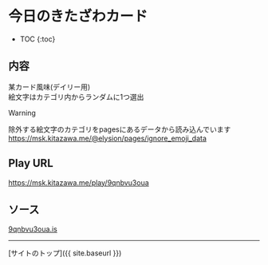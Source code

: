 # 今日のきたざわカード

* TOC
{:toc}

## 内容
某カード風味(デイリー用)  
絵文字はカテゴリ内からランダムに1つ選出

> [!WARNING]
> 除外する絵文字のカテゴリをpagesにあるデータから読み込んでいます
> https://msk.kitazawa.me/@elysion/pages/ignore_emoji_data

## Play URL

https://msk.kitazawa.me/play/9qnbvu3oua

## ソース

[9qnbvu3oua.is](./../../src/kitazawa/9qnbvu3oua.is)

----

[サイトのトップ]({{ site.baseurl }})
